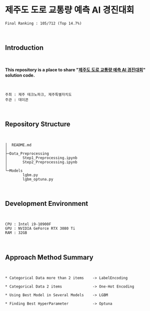 # 제주도 도로 교통량 예측 AI 경진대회

```
Final Ranking : 105/712 (Top 14.7%)
```
</br>

## Introduction
</br>

__This repository is a place to share "[제주도 도로 교통량 예측 AI 경진대회](https://dacon.io/competitions/official/236013/overview/description)" solution code.__

</br>

```
주최 : 제주 테크노파크, 제주특별자치도
주관 : 데이콘
```
<br>

## Repository Structure

<br>

```
│  README.md
│  
├─Data_Preprocessing
│       Step1_Preprocessing.ipynb
│       Step2_Preprocessing.ipynb
│   
└─Models
        lgbm.py
        lgbm_optuna.py
```

<br>


## Development Environment
</br>

```
CPU : Intel i9-10900F
GPU : NVIDIA GeForce RTX 3080 Ti
RAM : 32GB
```
</br>

## Approach Method Summary
</br>


```
* Categorical Data more than 2 items    -> LabelEncoding

* Categorical Data 2 items              -> One-Hot Encoding

* Using Best Model in Several Models    -> LGBM

* Finding Best HyperParameter           -> Optuna
```

</br>

## 